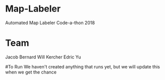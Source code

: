 # Map-Labeler
Automated Map Labeler Code-a-thon 2018

# Team
Jacob Bernard
Will Kercher
Edric Yu

#To Run
We haven't created anything that runs yet, but we will update this when we get the chance
